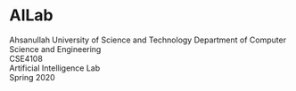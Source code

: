 # AILab

Ahsanullah University of Science and Technology
Department of Computer Science and Engineering<br>
CSE4108	<br> Artificial Intelligence Lab<br>Spring 2020
